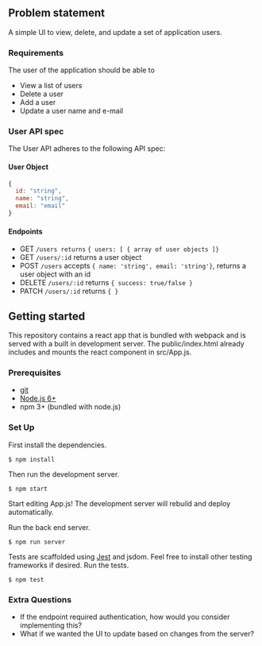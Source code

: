 ## Problem statement

A simple UI to view, delete, and update a set of application users.

### Requirements

The user of the application should be able to

* View a list of users
* Delete a user
* Add a user
* Update a user name and e-mail

### User API spec

The User API adheres to the following API spec:

#### User Object

```js
{
  id: "string",
  name: "string",
  email: "email"
}
```
#### Endpoints

* GET `/users returns` `{ users: [ { array of user objects ]}`
* GET `/users/:id` returns a user object
* POST `/users` accepts `{ name: 'string', email: 'string'}`, returns a user object with an id
* DELETE `/users/:id` returns `{ success: true/false }`
* PATCH `/users/:id` returns `{ }`

## Getting started

This repository contains a react app that is bundled with webpack and is served with a built in development server. The public/index.html
already includes and mounts the react component in src/App.js.

### Prerequisites

* [git](https://git-scm.com/downloads)
* [Node.js 6+](https://nodejs.org/en/download/)
* npm 3+ (bundled with node.js)

### Set Up

First install the dependencies.

  `$ npm install`

Then run the development server.

  `$ npm start`

Start editing App.js!
The development server will rebuild and deploy automatically.

Run the back end server.

  `$ npm run server`

Tests are scaffolded using [Jest](https://facebook.github.io/jest/docs/en/getting-started.html) and jsdom. Feel free to install other testing frameworks if desired. Run the tests.

  `$ npm test`

### Extra Questions

* If the endpoint required authentication, how would you consider implementing this?
* What if we wanted the UI to update based on changes from the server?
